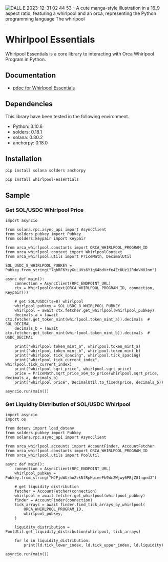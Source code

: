 ![DALL·E 2023-12-31 02 44 53 - A cute manga-style illustration in a 16_9 aspect ratio, featuring a whirlpool and an orca, representing the Python programming language  The whirlpool](https://github.com/everlastingsong/whirlpool-essentials/assets/98769788/801912c7-c35b-43a2-8e9e-280f4ff66cf7)

# Whirlpool Essentials
Whirlpool Essentials is a core library to interacting with Orca Whirlpool Program in Python.

## Documentation
* [pdoc for Whirlpool Essentials](https://everlastingsong.github.io/whirlpool-essentials/orca_whirlpool/index.html)

## Dependencies
This library have been tested in the following environment.

* Python: 3.10.6
* solders: 0.18.1
* solana: 0.30.2
* anchorpy: 0.18.0

## Installation
```commandline
pip install solana solders anchorpy
```
```commandline
pip install whirlpool-essentials
```

## Sample
### Get SOL/USDC Whirlpool Price
```
import asyncio

from solana.rpc.async_api import AsyncClient
from solders.pubkey import Pubkey
from solders.keypair import Keypair

from orca_whirlpool.constants import ORCA_WHIRLPOOL_PROGRAM_ID
from orca_whirlpool.context import WhirlpoolContext
from orca_whirlpool.utils import PriceMath, DecimalUtil

SOL_USDC_8_WHIRLPOOL_PUBKEY = Pubkey.from_string("7qbRF6YsyGuLUVs6Y1q64bdVrfe4ZcUUz1JRdoVNUJnm")

async def main():
    connection = AsyncClient(RPC_ENDPOINT_URL)
    ctx = WhirlpoolContext(ORCA_WHIRLPOOL_PROGRAM_ID, connection, Keypair())

    # get SOL/USDC(ts=8) whirlpool
    whirlpool_pubkey = SOL_USDC_8_WHIRLPOOL_PUBKEY
    whirlpool = await ctx.fetcher.get_whirlpool(whirlpool_pubkey)
    decimals_a = (await ctx.fetcher.get_token_mint(whirlpool.token_mint_a)).decimals  # SOL_DECIMAL
    decimals_b = (await ctx.fetcher.get_token_mint(whirlpool.token_mint_b)).decimals  # USDC_DECIMAL

    print("whirlpool token_mint_a", whirlpool.token_mint_a)
    print("whirlpool token_mint_b", whirlpool.token_mint_b)
    print("whirlpool tick_spacing", whirlpool.tick_spacing)
    print("whirlpool tick_current_index", whirlpool.tick_current_index)
    print("whirlpool sqrt_price", whirlpool.sqrt_price)
    price = PriceMath.sqrt_price_x64_to_price(whirlpool.sqrt_price, decimals_a, decimals_b)
    print("whirlpool price", DecimalUtil.to_fixed(price, decimals_b))

asyncio.run(main())
```

### Get Liquidity Distribution of SOL/USDC Whirlpool
```
import asyncio
import os

from dotenv import load_dotenv
from solders.pubkey import Pubkey
from solana.rpc.async_api import AsyncClient

from orca_whirlpool.accounts import AccountFinder, AccountFetcher
from orca_whirlpool.constants import ORCA_WHIRLPOOL_PROGRAM_ID
from orca_whirlpool.utils import PoolUtil

async def main():
    connection = AsyncClient(RPC_ENDPOINT_URL)
    whirlpool_pubkey = Pubkey.from_string("HJPjoWUrhoZzkNfRpHuieeFk9WcZWjwy6PBjZ81ngndJ")

    # get liquidity distribution
    fetcher = AccountFetcher(connection)
    whirlpool = await fetcher.get_whirlpool(whirlpool_pubkey)
    finder = AccountFinder(connection)
    tick_arrays = await finder.find_tick_arrays_by_whirlpool(
        ORCA_WHIRLPOOL_PROGRAM_ID,
        whirlpool_pubkey,
    )

    liquidity_distribution = PoolUtil.get_liquidity_distribution(whirlpool, tick_arrays)

    for ld in liquidity_distribution:
        print(ld.tick_lower_index, ld.tick_upper_index, ld.liquidity)

asyncio.run(main())
```